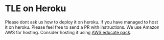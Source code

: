 # TLE on Heroku

Please dont ask us how to deploy it on heroku. If you have managed to host it on heroku. Please feel free to send a PR with instructions.
We use Amazon AWS for hosting. Consider hosting it using [AWS educate pack](https://education.github.com/pack).

